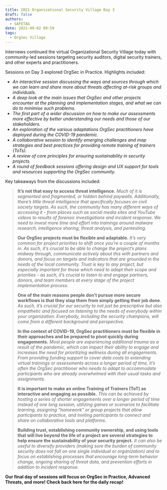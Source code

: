 ```yaml
---
title: 2021 Organizational Security Village Day 3
draft: false
authors:
  - SAFETAG
date: 2021-09-02 09:59
tags:
  - OrgSec Village
---
```

Internews continued the virtual Organizational Security Village today with community-led sessions targeting security auditors, digital security trainers, and other experts and practitioners.

Sessions on Day 3 explored OrgSec in Practice. Highlights included:

* *An interactive session discussing the ways and sources through which we can learn and share more about threats affecting at-risk groups and individuals.*
* *A deep look at the main issues that OrgSec and other projects encounter at the planning and implementation stages, and what we can do to minimise such problems.*
* *The first part of a wider discussion on how to make our assessments more effective by better understanding our needs and those of our stakeholders.*
* *An exploration of the various adaptations OrgSec practitioners have deployed during the COVID-19 pandemic.*
* *A collaborative session to identify emerging challenges and map strategies and best practices for providing remote training of trainers (ToTs).*
* *A review of core principles for ensuring sustainability in security projects.*
* *A round of feedback sessions offering design and UX support for tools and resources supporting the OrgSec community.*

Key takeaways from the discussions included:

> **It’s not that easy to access threat intelligence.** *Much of it is segmented and fragmented, or hidden behind paywalls.* *Additionally, there’s little threat intelligence that specifically focuses on civil society targets. As such, the community has many different ways of accessing it - from places such as social media sites and YouTube videos to results of forensic investigations and incident response. We need to invest more time and effort into trainings around malware research, intelligence sharing, threat analysis, and pentesting.*
>
> **Our OrgSec projects must be flexible and adaptable.** *It’s very common for project priorities to shift once you’re a couple of months in. As such, it’s crucial to be able to change the project’s plans midway through, communicate actively about this with partners and donors, and focus on targets and indicators that are grounded in the needs of the local community. Trust is key to any project, but especially important for those which need to adapt their scope and priorities - as such, it’s crucial to listen to and engage partners, donors, and team members at every stage of the project implementation process.*
>
> **One of the main reasons people don’t pursue more secure workflows is that they stop them from simply getting their job done**. *As such, it’s crucial for our security to not just be prescriptive but also empathetic and focused on listening to the needs of everybody within your organization. Everybody, including the security champions, will come from a different background and perspective.*
>
> **In the context of COVID-19, OrgSec practitioners must be flexible in their approaches and be prepared to pivot quickly during engagements.** *Most people are experiencing additional trauma as a result of the pandemic, which can impact their ability to engage and increases the need for prioritizing wellness during all engagements. From providing funding support to cover data costs to extending virtual trainings or assessments across a longer period of time, it’s often the OrgSec practitioner who needs to adapt to accommodate participants who are already overwhelmed with their usual tasks and assignments.*
>
> **It is important to make an online Training of Trainers (ToT) as interactive and engaging as possible.** *This can be achieved by hosting a series of shorter engagements over a longer period of time instead of one long session, utilizing games or scenarios to facilitate learning, assigning “homework” or group projects that allow participants to practice, and inviting participants to connect and share on collaborative tools and platforms.*
>
> **Building trust, establishing community ownership, and using tools that will live beyond the life of a project are several strategies to help ensure the sustainability of your security project.** *It can also be useful to diversify providers (making sure the burden of community security does not fall on one single individual or organization) and to focus on establishing processes that encourage long-term behavior change, ongoing sharing of threat data, and prevention efforts in addition to incident response.*

**Our final day of sessions will focus on OrgSec in Practice, Advanced Threats, and more! Check back here for the daily recap!**